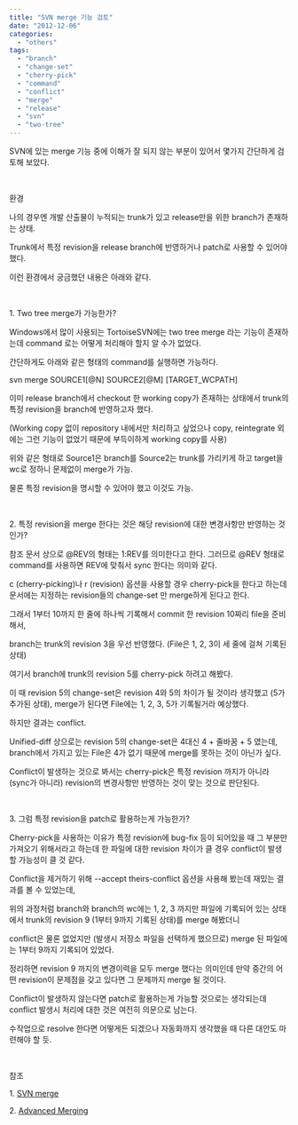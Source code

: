 ```yaml
---
title: "SVN merge 기능 검토"
date: "2012-12-06"
categories: 
  - "others"
tags: 
  - "branch"
  - "change-set"
  - "cherry-pick"
  - "command"
  - "conflict"
  - "merge"
  - "release"
  - "svn"
  - "two-tree"
---
```


SVN에 있는 merge 기능 중에 이해가 잘 되지 않는 부분이 있어서 몇가지 간단하게 검토해 보았다.

 

환경

나의 경우엔 개발 산출물이 누적되는 trunk가 있고 release만을 위한 branch가 존재하는 상태.

Trunk에서 특정 revision을 release branch에 반영하거나 patch로 사용할 수 있어야 했다.

이런 환경에서 궁금했던 내용은 아래와 같다.

 

1\. Two tree merge가 가능한가?

Windows에서 많이 사용되는 TortoiseSVN에는 two tree merge 라는 기능이 존재하는데 command 로는 어떻게 처리해야 할지 알 수가 없었다.

간단하게도 아래와 같은 형태의 command를 실행하면 가능하다.

svn merge SOURCE1\[@N\] SOURCE2\[@M\] \[TARGET\_WCPATH\]

이미 release branch에서 checkout 한 working copy가 존재하는 상태에서 trunk의 특정 revision을 branch에 반영하고자 했다.

(Working copy 없이 repository 내에서만 처리하고 싶었으나 copy, reintegrate 외에는 그런 기능이 없었기 때문에 부득이하게 working copy를 사용)

위와 같은 형태로 Source1은 branch를 Source2는 trunk를 가리키게 하고 target을 wc로 정하니 문제없이 merge가 가능.

물론 특정 revision을 명시할 수 있어야 했고 이것도 가능.

 

2\. 특정 revision을 merge 한다는 것은 해당 revision에 대한 변경사항만 반영하는 것인가?

참조 문서 상으로 @REV의 형태는 1:REV를 의미한다고 한다. 그러므로 @REV 형태로 command를 사용하면 REV에 맞춰서 sync 한다는 의미와 같다.

c (cherry-picking)나 r (revision) 옵션을 사용할 경우 cherry-pick을 한다고 하는데 문서에는 지정하는 revision들의 change-set 만 merge하게 된다고 한다.

그래서 1부터 10까지 한 줄에 하나씩 기록해서 commit 한 revision 10짜리 file을 준비해서,

branch는 trunk의 revision 3을 우선 반영했다. (File은 1, 2, 3이 세 줄에 걸쳐 기록된 상태)

여기서 branch에 trunk의 revision 5를 cherry-pick 하려고 해봤다.

이 때 revision 5의 change-set은 revision 4와 5의 차이가 될 것이라 생각했고 (5가 추가된 상태), merge가 된다면 File에는 1, 2, 3, 5가 기록될거라 예상했다.

하지만 결과는 conflict.

Unified-diff 상으로는 revision 5의 change-set은 4대신 4 + 줄바꿈 + 5 였는데, branch에서 가지고 있는 File은 4가 없기 때문에 merge를 못하는 것이 아닌가 싶다.

Conflict이 발생하는 것으로 봐서는 cherry-pick은 특정 revision 까지가 아니라 (sync가 아니라) revision의 변경사항만 반영하는 것이 맞는 것으로 판단된다.

 

3\. 그럼 특정 revision을 patch로 활용하는게 가능한가?

Cherry-pick을 사용하는 이유가 특정 revision에 bug-fix 등이 되어있을 때 그 부분만 가져오기 위해서라고 하는데 한 파일에 대한 revision 차이가 클 경우 conflict이 발생할 가능성이 클 것 같다.

Conflict을 제거하기 위해 --accept theirs-conflict 옵션을 사용해 봤는데 재밌는 결과를 볼 수 있었는데,

위의 과정처럼 branch와 branch의 wc에는 1, 2, 3 까지만 파일에 기록되어 있는 상태에서 trunk의 revision 9 (1부터 9까지 기록된 상태)를 merge 해봤더니

conflict은 물론 없었지만 (발생시 저장소 파일을 선택하게 했으므로) merge 된 파일에는 1부터 9까지 기록되어 있었다.

정리하면 revision 9 까지의 변경이력을 모두 merge 했다는 의미인데 만약 중간의 어떤 revision이 문제점을 갖고 있다면 그 문제까지 merge 될 것이다.

Conflict이 발생하지 않는다면 patch로 활용하는게 가능할 것으로는 생각되는데 conflict 발생시 처리에 대한 것은 여전히 의문으로 남는다.

수작업으로 resolve 한다면 어떻게든 되겠으나 자동화까지 생각했을 때 다른 대안도 마련해야 할 듯.

 

참조

1. [SVN merge](http://svnbook.red-bean.com/en/1.7/svn.ref.svn.c.merge.html)

2\. [Advanced Merging](http://svnbook.red-bean.com/en/1.7/svn.branchmerge.advanced.html)
